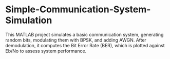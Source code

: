 # Simple-Communication-System-Simulation

This MATLAB project simulates a basic communication system, generating random bits, modulating them with BPSK, and adding AWGN. After demodulation, it computes the Bit Error Rate (BER), which is plotted against Eb/No to assess system performance.

